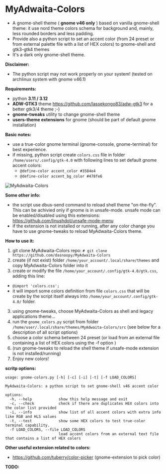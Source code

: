# MyAdwaita-Colors

- A gnome-shell theme ( **gnome v46 only** ) based on vanilla gnome-shell theme: it use nord theme colors schema for background and, mainly, less rounded borders and less padding.
- Provide also a python script to set an accent color (from 24 preset or from external palette file with a list of HEX colors) to gnome-shell and gtk3-gtk4 themes 
- It's a dark only gnome-shell theme. 

**Disclaimer:**
- The python script may not work properly on your system! (tested on archlinux system with gnome v46.1)

**Requirements:**
- python **3.11 / 3.12**
- **ADW-GTK3** theme https://github.com/lassekongo83/adw-gtk3 for a better gtk3/4 theme ;-)
- **gnome-tweaks** utility to change gnome-shell theme
- **users-theme extensions** for gnome (should be part of default gnome installation)

**Basic notes:**
- use a true-color gnome terminal (gnome-console, gnome-terminal) for best experience.
- if missing, python script create `colors.css` file in folder `/home/users/.config/gtk-4.0` with following lines to set default gnome accent colors:
  -   `@define-color accent_color #3584e4`
  -   `@define-color accent_bg_color #478fe6`

![MyAdwaita-Colors](https://raw.github.com/dasnoopy/MyAdwaita-Colors/main/screenshot/MyAdwaita-Colors.png)

**Some other info:**
 - the script use dbus-send command to reload shell theme "on-the-fly". This can be achivied only if gnome is in unsafe-mode.
   unsafe mode can be enabled/disabled using this extensions: https://github.com/linushdot/unsafe-mode-menu
 - if the extension is not installed or running, after any color change you have to use gnome-tweaks to reload MyAdwaita-Colors theme.

**How to use it:** 
1) git clone MyAdwaita-Colors repo:	`# git clone https://github.com/dasnoopy/MyAdwaita-Colors`
2) create (if not exist) folder `/home/your_account/.local/share/themes` and copy MyAdwaita-Colors folder into it
3) create or modify the file `/home/your_account/.config/gtk-4.0/gtk.css`, adding this line: 
  -   `@import 'colors.css';`
  -   it will import some colors definition from file `colors.css` that will be create by the script itself always into `/home/your_account/.config/gtk-4.0/` folder.

3) using gnome-tweaks, choose MyAdwaita-Colors as shell and legacy applications theme...
4) run the `gnome_colors.py` script from folder `/home/user/.local/share/themes/MyAdwaita-Colors/src` (see below for a description of all script options)
5) choose a color schema between 24 preset (or load from an external file containing a list of HEX colors using  the -f option )
6) (run gnome-tweaks to reload the shell theme if unsafe-mode extension is not installed/running)
7) Enjoy new colors!

**scritp options:** 
```
usage: gnome-colors.py [-h] [-c] [-i] [-t] [-f LOAD_COLORS]

MyAdwaita-Colors: a python script to set gnome-shell v46 accent color

options:
  -h, --help            show this help message and exit
  -c, --check           check if there are duplicates HEX colors into the color list provided
  -i, --info            show list of all accent colors with extra info like RGB and HLS values
  -t, --test            show some HEX colors to test true-color terminal capability.
  -f LOAD_COLORS, --file LOAD_COLORS
                        load accent colors from an external text file that contains a list of HEX colors
```

**Other useful extension related to colors:**
- https://github.com/tuberry/color-picker (gnome-extension to pick color)

 **TODO:**



